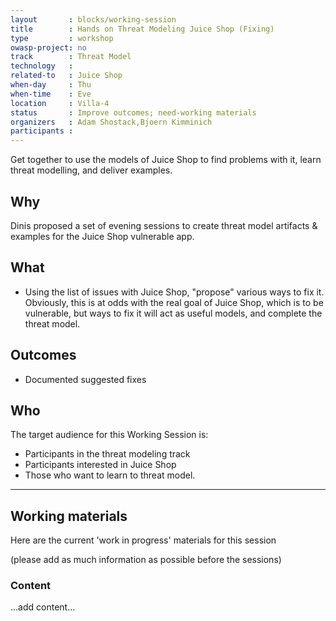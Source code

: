 ```yaml
---
layout       : blocks/working-session
title        : Hands on Threat Modeling Juice Shop (Fixing)
type         : workshop
owasp-project: no
track        : Threat Model
technology   :
related-to   : Juice Shop
when-day     : Thu
when-time    : Eve
location     : Villa-4
status       : Improve outcomes; need-working materials
organizers   : Adam Shostack,Bjoern Kimminich
participants :
---
```


Get together to use the models of Juice Shop to find problems with it, learn threat modelling, and deliver examples.

## Why

Dinis proposed a set of evening sessions to create threat model artifacts & examples for the Juice Shop vulnerable app.

## What

- Using the list of issues with Juice Shop, "propose" various ways to fix it.  Obviously, this is at odds with the real goal of Juice Shop, which is to be vulnerable, but ways to fix it will act as useful models, and complete the threat model.

## Outcomes

- Documented suggested fixes

## Who

The target audience for this Working Session is:

- Participants in the threat modeling track
- Participants interested in Juice Shop
- Those who want to learn to threat model.

--- 

## Working materials

Here are the current 'work in progress' materials for this session 

(please add as much information as possible before the sessions)

### Content

...add content...

